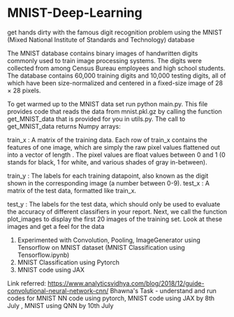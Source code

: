 # MNIST-Deep-Learning 
get hands dirty with the famous digit recognition problem using the MNIST (Mixed National Institute of Standards and Technology) database

The MNIST database contains binary images of handwritten digits commonly used to train image processing systems. The digits were collected from among Census Bureau employees and high school students. The database contains 60,000 training digits and 10,000 testing digits, all of which have been size-normalized and centered in a fixed-size image of 28 × 28 pixels. 

To get warmed up to the MNIST data set run python main.py. This file provides code that reads the data from mnist.pkl.gz by calling the function get_MNIST_data that is provided for you in utils.py. The call to get_MNIST_data returns Numpy arrays:

train_x : A matrix of the training data. Each row of train_x contains the features of one image, which are simply the raw pixel values flattened out into a vector of length . The pixel values are float values between 0 and 1 (0 stands for black, 1 for white, and various shades of gray in-between).

train_y : The labels for each training datapoint, also known as the digit shown in the corresponding image (a number between 0-9).
test_x : A matrix of the test data, formatted like train_x.

test_y : The labels for the test data, which should only be used to evaluate the accuracy of different classifiers in your report.
Next, we call the function plot_images to display the first 20 images of the training set. Look at these images and get a feel for the data


1. Experimented with Convolution, Pooling, ImageGenerator using Tensorflow on MNIST dataset
   (MNIST Classification using Tensorflow.ipynb)
2. MNIST Classification using Pytorch
3. MNIST code using JAX

Link referred:
https://www.analyticsvidhya.com/blog/2018/12/guide-convolutional-neural-network-cnn/
   Bhawna's Task - understand and run codes for MNIST NN code using pytorch, MNIST code using JAX by 8th July
, MNIST using QNN by 10th July

